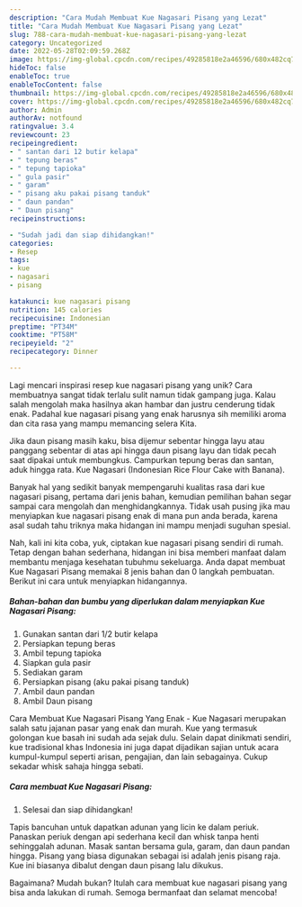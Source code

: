 ```yaml
---
description: "Cara Mudah Membuat Kue Nagasari Pisang yang Lezat"
title: "Cara Mudah Membuat Kue Nagasari Pisang yang Lezat"
slug: 788-cara-mudah-membuat-kue-nagasari-pisang-yang-lezat
category: Uncategorized
date: 2022-05-28T02:09:59.268Z
image: https://img-global.cpcdn.com/recipes/49285818e2a46596/680x482cq70/kue-nagasari-pisang-foto-resep-utama.jpg
hideToc: false
enableToc: true
enableTocContent: false
thumbnail: https://img-global.cpcdn.com/recipes/49285818e2a46596/680x482cq70/kue-nagasari-pisang-foto-resep-utama.jpg
cover: https://img-global.cpcdn.com/recipes/49285818e2a46596/680x482cq70/kue-nagasari-pisang-foto-resep-utama.jpg
author: Admin
authorAv: notfound
ratingvalue: 3.4
reviewcount: 23
recipeingredient:
- " santan dari 12 butir kelapa"
- " tepung beras"
- " tepung tapioka"
- " gula pasir"
- " garam"
- " pisang aku pakai pisang tanduk"
- " daun pandan"
- " Daun pisang"
recipeinstructions:

- "Sudah jadi dan siap dihidangkan!"
categories:
- Resep
tags:
- kue
- nagasari
- pisang

katakunci: kue nagasari pisang 
nutrition: 145 calories
recipecuisine: Indonesian
preptime: "PT34M"
cooktime: "PT58M"
recipeyield: "2"
recipecategory: Dinner

---
```





Lagi mencari inspirasi resep kue nagasari pisang yang unik? Cara membuatnya sangat tidak terlalu sulit namun tidak gampang juga. Kalau salah mengolah maka hasilnya akan hambar dan justru cenderung tidak enak. Padahal kue nagasari pisang yang enak harusnya sih memiliki aroma dan cita rasa yang mampu memancing selera Kita.





Jika daun pisang masih kaku, bisa dijemur sebentar hingga layu atau panggang sebentar di atas api hingga daun pisang layu dan tidak pecah saat dipakai untuk membungkus. Campurkan tepung beras dan santan, aduk hingga rata. Kue Nagasari (Indonesian Rice Flour Cake with Banana).

Banyak hal yang sedikit banyak mempengaruhi kualitas rasa dari kue nagasari pisang, pertama dari jenis bahan, kemudian pemilihan bahan segar sampai cara mengolah dan menghidangkannya. Tidak usah pusing jika mau menyiapkan kue nagasari pisang enak di mana pun anda berada, karena asal sudah tahu triknya maka hidangan ini mampu menjadi suguhan spesial.






Nah, kali ini kita coba, yuk, ciptakan kue nagasari pisang sendiri di rumah. Tetap dengan bahan sederhana, hidangan ini bisa memberi manfaat dalam membantu menjaga kesehatan tubuhmu sekeluarga. Anda dapat membuat Kue Nagasari Pisang memakai 8 jenis bahan dan 0 langkah pembuatan. Berikut ini cara untuk menyiapkan hidangannya.

<!--inarticleads1-->

##### Bahan-bahan dan bumbu yang diperlukan dalam menyiapkan Kue Nagasari Pisang:

1. Gunakan  santan dari 1/2 butir kelapa
1. Persiapkan  tepung beras
1. Ambil  tepung tapioka
1. Siapkan  gula pasir
1. Sediakan  garam
1. Persiapkan  pisang (aku pakai pisang tanduk)
1. Ambil  daun pandan
1. Ambil  Daun pisang


Cara Membuat Kue Nagasari Pisang Yang Enak - Kue Nagasari merupakan salah satu jajanan pasar yang enak dan murah. Kue yang termasuk golongan kue basah ini sudah ada sejak dulu. Selain dapat dinikmati sendiri, kue tradisional khas Indonesia ini juga dapat dijadikan sajian untuk acara kumpul-kumpul seperti arisan, pengajian, dan lain sebagainya. Cukup sekadar whisk sahaja hingga sebati. 

<!--inarticleads2-->

##### Cara membuat Kue Nagasari Pisang:


1. Selesai dan siap dihidangkan!

Tapis bancuhan untuk dapatkan adunan yang licin ke dalam periuk. Panaskan periuk dengan api sederhana kecil dan whisk tanpa henti sehinggalah adunan. Masak santan bersama gula, garam, dan daun pandan hingga. Pisang yang biasa digunakan sebagai isi adalah jenis pisang raja. Kue ini biasanya dibalut dengan daun pisang lalu dikukus. 

Bagaimana? Mudah bukan? Itulah cara membuat kue nagasari pisang yang bisa anda lakukan di rumah. Semoga bermanfaat dan selamat mencoba!
